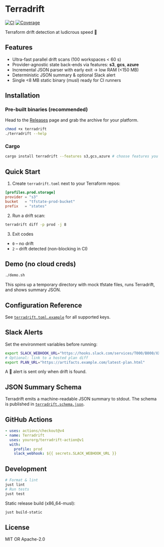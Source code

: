 # Terradrift

[![CI](https://github.com/yourorg/terradrift/actions/workflows/ci.yml/badge.svg)](https://github.com/yourorg/terradrift/actions/workflows/ci.yml)
[![Coverage](https://img.shields.io/badge/coverage-90%25-brightgreen)](#)

Terraform drift detection at ludicrous speed 🚀

## Features
- Ultra-fast parallel drift scans (100 workspaces < 60 s)
- Provider-agnostic state back-ends via features: **s3**, **gcs**, **azure**
- Incremental JSON parser with early exit → low RAM (<150 MB)
- Deterministic JSON summary & optional Slack alert
- Single <8 MB static binary (musl) ready for CI runners

## Installation
### Pre-built binaries (recommended)
Head to the [Releases](https://github.com/yourorg/terradrift/releases) page and grab the archive for your platform.

```bash
chmod +x terradrift
./terradrift --help
```

### Cargo
```bash
cargo install terradrift --features s3,gcs,azure # choose features you need
```

## Quick Start
1. Create `terradrift.toml` next to your Terraform repos:
```toml
[profiles.prod.storage]
provider = "s3"
bucket   = "tfstate-prod-bucket"
prefix   = "states"
```
2. Run a drift scan:
```bash
terradrift diff -p prod -j 8
```
3. Exit codes
- `0` – no drift
- `2` – drift detected (non-blocking in CI)

## Demo (no cloud creds)
```bash
./demo.sh
```
This spins up a temporary directory with mock tfstate files, runs Terradrift, and shows summary JSON.

## Configuration Reference
See [`terradrift.toml.example`](./terradrift.toml.example) for all supported keys.

## Slack Alerts
Set the environment variables before running:
```bash
export SLACK_WEBHOOK_URL="https://hooks.slack.com/services/T000/B000/XXX"
# Optional: link to a hosted plan diff
export PLAN_URL="https://artifacts.example.com/latest-plan.html"
```
A 🚨 alert is sent only when drift is found.

## JSON Summary Schema
Terradrift emits a machine-readable JSON summary to stdout. The schema is published in [`terradrift.schema.json`](./terradrift.schema.json).

## GitHub Actions
```yaml
- uses: actions/checkout@v4
- name: Terradrift
  uses: yourorg/terradrift-action@v1
  with:
    profile: prod
    slack_webhook: ${{ secrets.SLACK_WEBHOOK_URL }}
```

## Development
```bash
# Format & lint
just lint
# Run tests
just test
```

Static release build (x86_64-musl):
```bash
just build-static
```

## License
MIT OR Apache-2.0
